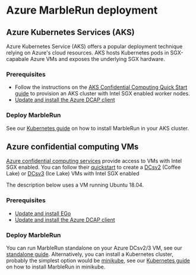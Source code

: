 # Azure MarbleRun deployment

## Azure Kubernetes Services (AKS)

Azure Kubernetes Service (AKS) offers a popular deployment technique relying on
Azure's cloud resources. AKS hosts Kubernetes pods in SGX-capabale Azure VMs and exposes the underlying SGX hardware.

### Prerequisites

* Follow the instructions on the [AKS Confidential Computing Quick Start guide](https://docs.microsoft.com/en-us/azure/confidential-computing/confidential-enclave-nodes-aks-get-started) to provision an AKS cluster with Intel SGX enabled worker nodes.
* [Update and install the Azure DCAP client](https://learn.microsoft.com/en-us/azure/confidential-computing/quick-create-portal#install-azure-dcap-client)


### Deploy MarbleRun

See our [Kubernetes guide](../kubernetes.md) on how to install MarbleRun in your AKS cluster.

## Azure confidential computing VMs

[Azure confidential computing services](https://learn.microsoft.com/en-us/azure/confidential-computing/virtual-machine-solutions-sgx) provide access to VMs with Intel SGX enabled.
You can follow their [quickstart](https://learn.microsoft.com/en-us/azure/confidential-computing/quick-create-portal) to create a [DCsv2](https://docs.microsoft.com/en-us/azure/virtual-machines/dcv2-series) (Coffee Lake) or [DCsv3](https://learn.microsoft.com/en-us/azure/virtual-machines/dcv3-series) (Ice Lake) VMs with Intel SGX enabled

The description below uses a VM running Ubuntu 18.04.

### Prerequisites

* [Update and install EGo](https://github.com/edgelesssys/ego#install)
* [Update and install the Azure DCAP client](https://learn.microsoft.com/en-us/azure/confidential-computing/quick-create-portal#install-azure-dcap-client)

### Deploy MarbleRun

You can run MarbleRun standalone on your Azure DCsv2/3 VM, see our [standalone guide](../standalone.md).
Alternatively, you can install a Kubernetes cluster, probably the simplest option would be [minikube](https://minikube.sigs.k8s.io/docs/start/), see our [Kubernetes guide](../kubernetes.md) on how to install MarbleRun in minikube.
